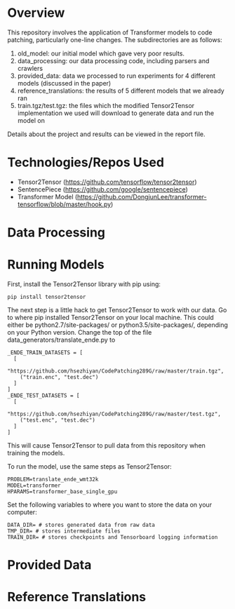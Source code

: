 # Overview
This repository involves the application of Transformer models to code patching, particularly one-line changes.
The subdirectories are as follows:
  1) old_model: our initial model which gave very poor results.
  2) data_processing: our data processing code, including parsers and crawlers
  3) provided_data: data we processed to run experiments for 4 different models (discussed in the paper)
  4) reference_translations: the results of 5 different models that we already ran
  5) train.tgz/test.tgz: the files which the modified Tensor2Tensor implementation we used will download to generate
   data and run the model on
  
Details about the project and results can be viewed in the report file.

# Technologies/Repos Used
  - Tensor2Tensor (https://github.com/tensorflow/tensor2tensor)
  - SentencePiece (https://github.com/google/sentencepiece)
  - Transformer Model (https://github.com/DongjunLee/transformer-tensorflow/blob/master/hook.py)
  
# Data Processing

# Running Models

First, install the Tensor2Tensor library with pip using:

`pip install tensor2tensor`

The next step is a little hack to get Tensor2Tensor to work with our data. Go to where pip installed Tensor2Tensor on
your local machine. This could either be python2.7/site-packages/ or python3.5/site-packages/, depending on your Python version.
Change the top of the file data_generators/translate_ende.py to 

```
_ENDE_TRAIN_DATASETS = [
  [
    "https://github.com/hsezhiyan/CodePatching289G/raw/master/train.tgz",
    ("train.enc", "test.dec")
  ]
]
_ENDE_TEST_DATASETS = [
  [
    "https://github.com/hsezhiyan/CodePatching289G/raw/master/test.tgz",
    ("test.enc", "test.dec")
  ]
]
```

This will cause Tensor2Tensor to pull data from this repository when training the models. 

To run the model, use the same steps as Tensor2Tensor:
```
PROBLEM=translate_ende_wmt32k
MODEL=transformer
HPARAMS=transformer_base_single_gpu
```

Set the following variables to where you want to store the data on your computer:
```
DATA_DIR= # stores generated data from raw data
TMP_DIR= # stores intermediate files
TRAIN_DIR= # stores checkpoints and Tensorboard logging information
```

# Provided Data



# Reference Translations

